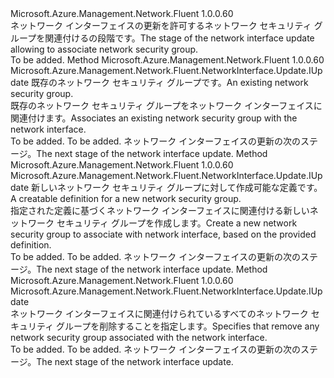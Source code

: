 <Type Name="IWithNetworkSecurityGroup" FullName="Microsoft.Azure.Management.Network.Fluent.NetworkInterface.Update.IWithNetworkSecurityGroup">
  <TypeSignature Language="C#" Value="public interface IWithNetworkSecurityGroup" />
  <TypeSignature Language="ILAsm" Value=".class public interface auto ansi abstract IWithNetworkSecurityGroup" />
  <TypeSignature Language="DocId" Value="T:Microsoft.Azure.Management.Network.Fluent.NetworkInterface.Update.IWithNetworkSecurityGroup" />
  <TypeSignature Language="VB.NET" Value="Public Interface IWithNetworkSecurityGroup" />
  <TypeSignature Language="F#" Value="type IWithNetworkSecurityGroup = interface" />
  <AssemblyInfo>
    <AssemblyName>Microsoft.Azure.Management.Network.Fluent</AssemblyName>
    <AssemblyVersion>1.0.0.60</AssemblyVersion>
  </AssemblyInfo>
  <Interfaces />
  <Docs>
    <summary>
            <span data-ttu-id="af19f-101">ネットワーク インターフェイスの更新を許可するネットワーク セキュリティ グループを関連付けるの段階です。</span><span class="sxs-lookup"><span data-stu-id="af19f-101">The stage of the network interface update allowing to associate network security group.</span></span>
            </summary>
    <remarks>To be added.</remarks>
  </Docs>
  <Members>
    <Member MemberName="WithExistingNetworkSecurityGroup">
      <MemberSignature Language="C#" Value="public Microsoft.Azure.Management.Network.Fluent.NetworkInterface.Update.IUpdate WithExistingNetworkSecurityGroup (Microsoft.Azure.Management.Network.Fluent.INetworkSecurityGroup networkSecurityGroup);" />
      <MemberSignature Language="ILAsm" Value=".method public hidebysig newslot virtual instance class Microsoft.Azure.Management.Network.Fluent.NetworkInterface.Update.IUpdate WithExistingNetworkSecurityGroup(class Microsoft.Azure.Management.Network.Fluent.INetworkSecurityGroup networkSecurityGroup) cil managed" />
      <MemberSignature Language="DocId" Value="M:Microsoft.Azure.Management.Network.Fluent.NetworkInterface.Update.IWithNetworkSecurityGroup.WithExistingNetworkSecurityGroup(Microsoft.Azure.Management.Network.Fluent.INetworkSecurityGroup)" />
      <MemberSignature Language="VB.NET" Value="Public Function WithExistingNetworkSecurityGroup (networkSecurityGroup As INetworkSecurityGroup) As IUpdate" />
      <MemberSignature Language="F#" Value="abstract member WithExistingNetworkSecurityGroup : Microsoft.Azure.Management.Network.Fluent.INetworkSecurityGroup -&gt; Microsoft.Azure.Management.Network.Fluent.NetworkInterface.Update.IUpdate" Usage="iWithNetworkSecurityGroup.WithExistingNetworkSecurityGroup networkSecurityGroup" />
      <MemberType>Method</MemberType>
      <AssemblyInfo>
        <AssemblyName>Microsoft.Azure.Management.Network.Fluent</AssemblyName>
        <AssemblyVersion>1.0.0.60</AssemblyVersion>
      </AssemblyInfo>
      <ReturnValue>
        <ReturnType>Microsoft.Azure.Management.Network.Fluent.NetworkInterface.Update.IUpdate</ReturnType>
      </ReturnValue>
      <Parameters>
        <Parameter Name="networkSecurityGroup" Type="Microsoft.Azure.Management.Network.Fluent.INetworkSecurityGroup" />
      </Parameters>
      <Docs>
        <param name="networkSecurityGroup"><span data-ttu-id="af19f-102">既存のネットワーク セキュリティ グループです。</span><span class="sxs-lookup"><span data-stu-id="af19f-102">An existing network security group.</span></span></param>
        <summary>
            <span data-ttu-id="af19f-103">既存のネットワーク セキュリティ グループをネットワーク インターフェイスに関連付けます。</span><span class="sxs-lookup"><span data-stu-id="af19f-103">Associates an existing network security group with the network interface.</span></span>
            </summary>
        <returns>To be added.</returns>
        <remarks>To be added.</remarks>
        <return><span data-ttu-id="af19f-104">ネットワーク インターフェイスの更新の次のステージ。</span><span class="sxs-lookup"><span data-stu-id="af19f-104">The next stage of the network interface update.</span></span></return>
      </Docs>
    </Member>
    <Member MemberName="WithNewNetworkSecurityGroup">
      <MemberSignature Language="C#" Value="public Microsoft.Azure.Management.Network.Fluent.NetworkInterface.Update.IUpdate WithNewNetworkSecurityGroup (Microsoft.Azure.Management.ResourceManager.Fluent.Core.ResourceActions.ICreatable&lt;Microsoft.Azure.Management.Network.Fluent.INetworkSecurityGroup&gt; creatable);" />
      <MemberSignature Language="ILAsm" Value=".method public hidebysig newslot virtual instance class Microsoft.Azure.Management.Network.Fluent.NetworkInterface.Update.IUpdate WithNewNetworkSecurityGroup(class Microsoft.Azure.Management.ResourceManager.Fluent.Core.ResourceActions.ICreatable`1&lt;class Microsoft.Azure.Management.Network.Fluent.INetworkSecurityGroup&gt; creatable) cil managed" />
      <MemberSignature Language="DocId" Value="M:Microsoft.Azure.Management.Network.Fluent.NetworkInterface.Update.IWithNetworkSecurityGroup.WithNewNetworkSecurityGroup(Microsoft.Azure.Management.ResourceManager.Fluent.Core.ResourceActions.ICreatable{Microsoft.Azure.Management.Network.Fluent.INetworkSecurityGroup})" />
      <MemberSignature Language="VB.NET" Value="Public Function WithNewNetworkSecurityGroup (creatable As ICreatable(Of INetworkSecurityGroup)) As IUpdate" />
      <MemberSignature Language="F#" Value="abstract member WithNewNetworkSecurityGroup : Microsoft.Azure.Management.ResourceManager.Fluent.Core.ResourceActions.ICreatable&lt;Microsoft.Azure.Management.Network.Fluent.INetworkSecurityGroup&gt; -&gt; Microsoft.Azure.Management.Network.Fluent.NetworkInterface.Update.IUpdate" Usage="iWithNetworkSecurityGroup.WithNewNetworkSecurityGroup creatable" />
      <MemberType>Method</MemberType>
      <AssemblyInfo>
        <AssemblyName>Microsoft.Azure.Management.Network.Fluent</AssemblyName>
        <AssemblyVersion>1.0.0.60</AssemblyVersion>
      </AssemblyInfo>
      <ReturnValue>
        <ReturnType>Microsoft.Azure.Management.Network.Fluent.NetworkInterface.Update.IUpdate</ReturnType>
      </ReturnValue>
      <Parameters>
        <Parameter Name="creatable" Type="Microsoft.Azure.Management.ResourceManager.Fluent.Core.ResourceActions.ICreatable&lt;Microsoft.Azure.Management.Network.Fluent.INetworkSecurityGroup&gt;" />
      </Parameters>
      <Docs>
        <param name="creatable"><span data-ttu-id="af19f-105">新しいネットワーク セキュリティ グループに対して作成可能な定義です。</span><span class="sxs-lookup"><span data-stu-id="af19f-105">A creatable definition for a new network security group.</span></span></param>
        <summary>
            <span data-ttu-id="af19f-106">指定された定義に基づくネットワーク インターフェイスに関連付ける新しいネットワーク セキュリティ グループを作成します。</span><span class="sxs-lookup"><span data-stu-id="af19f-106">Create a new network security group to associate with network interface, based on the provided definition.</span></span>
            </summary>
        <returns>To be added.</returns>
        <remarks>To be added.</remarks>
        <return><span data-ttu-id="af19f-107">ネットワーク インターフェイスの更新の次のステージ。</span><span class="sxs-lookup"><span data-stu-id="af19f-107">The next stage of the network interface update.</span></span></return>
      </Docs>
    </Member>
    <Member MemberName="WithoutNetworkSecurityGroup">
      <MemberSignature Language="C#" Value="public Microsoft.Azure.Management.Network.Fluent.NetworkInterface.Update.IUpdate WithoutNetworkSecurityGroup ();" />
      <MemberSignature Language="ILAsm" Value=".method public hidebysig newslot virtual instance class Microsoft.Azure.Management.Network.Fluent.NetworkInterface.Update.IUpdate WithoutNetworkSecurityGroup() cil managed" />
      <MemberSignature Language="DocId" Value="M:Microsoft.Azure.Management.Network.Fluent.NetworkInterface.Update.IWithNetworkSecurityGroup.WithoutNetworkSecurityGroup" />
      <MemberSignature Language="VB.NET" Value="Public Function WithoutNetworkSecurityGroup () As IUpdate" />
      <MemberSignature Language="F#" Value="abstract member WithoutNetworkSecurityGroup : unit -&gt; Microsoft.Azure.Management.Network.Fluent.NetworkInterface.Update.IUpdate" Usage="iWithNetworkSecurityGroup.WithoutNetworkSecurityGroup " />
      <MemberType>Method</MemberType>
      <AssemblyInfo>
        <AssemblyName>Microsoft.Azure.Management.Network.Fluent</AssemblyName>
        <AssemblyVersion>1.0.0.60</AssemblyVersion>
      </AssemblyInfo>
      <ReturnValue>
        <ReturnType>Microsoft.Azure.Management.Network.Fluent.NetworkInterface.Update.IUpdate</ReturnType>
      </ReturnValue>
      <Parameters />
      <Docs>
        <summary>
            <span data-ttu-id="af19f-108">ネットワーク インターフェイスに関連付けられているすべてのネットワーク セキュリティ グループを削除することを指定します。</span><span class="sxs-lookup"><span data-stu-id="af19f-108">Specifies that remove any network security group associated with the network interface.</span></span>
            </summary>
        <returns>To be added.</returns>
        <remarks>To be added.</remarks>
        <return><span data-ttu-id="af19f-109">ネットワーク インターフェイスの更新の次のステージ。</span><span class="sxs-lookup"><span data-stu-id="af19f-109">The next stage of the network interface update.</span></span></return>
      </Docs>
    </Member>
  </Members>
</Type>